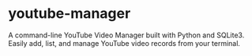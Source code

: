 # youtube-manager
A command-line YouTube Video Manager built with Python and SQLite3. Easily add, list, and manage YouTube video records from your terminal.
